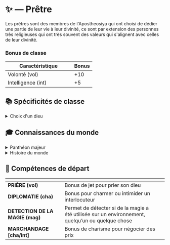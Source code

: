 # ✨ — Prêtre

Les prêtres sont des membres de l'Apostheosiya qui ont choisi de dédier une partie de leur vie à leur divinité, ce sont par extension des personnes très religieuses qui ont très souvent des valeurs qui s'alignent avec celles de leur divinité.

### Bonus de classe

<table><thead><tr><th width="194">Caractéristique</th><th>Bonus</th></tr></thead><tbody><tr><td>Volonté (vol)</td><td>+10</td></tr><tr><td>Intelligence (int)</td><td>+5</td></tr></tbody></table>

## 📚 Spécificités de classe

<details>

<summary>Choix d'un dieu</summary>

Choix du dieu que le prêtre prie parmi les dieu du panthéon majeur, le dieu peut être différent de la divinité de sa région.

**Bonus de foi** : +1

</details>

## 🎓 Connaissances du monde

<details>

<summary>Panthéon majeur</summary>

Connaissance des dieux du panthéon majeur, tout particulièrement le sien.

</details>

<details>

<summary>Histoire du monde</summary>

Selon les origines du prêtre, il possède certaines connaissances sur l'histoire du monde. Si le prêtre a ces connaissances il peut être amené à faire un jet d'intelligence pour s'en souvenir selon la situation.

</details>

## 📖 Compétences de départ

<table data-card-size="large" data-view="cards" data-full-width="false"><thead><tr><th></th><th></th><th data-hidden data-card-cover data-type="files"></th></tr></thead><tbody><tr><td><strong>PRIÈRE (vol)</strong></td><td>Bonus de jet pour prier son dieu</td><td></td></tr><tr><td><strong>DIPLOMATIE (cha)</strong></td><td>Bonus pour charmer ou intimider un interlocuteur</td><td></td></tr><tr><td><strong>DETECTION DE LA MAGIE (mag)</strong></td><td>Permet de détecter si de la magie a été utilisée sur un environnement, quelqu’un ou quelque chose</td><td></td></tr><tr><td><strong>MARCHANDAGE [cha/int]</strong></td><td>Bonus de charisme pour négocier des prix</td><td></td></tr></tbody></table>

